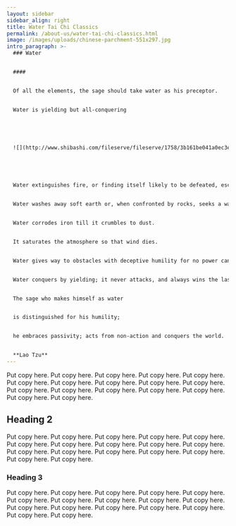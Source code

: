 ```yaml
---
layout: sidebar
sidebar_align: right
title: Water Tai Chi Classics
permalink: /about-us/water-tai-chi-classics.html
image: /images/uploads/chinese-parchment-551x297.jpg
intro_paragraph: >-
  ### Water


  ####  


  Of all the elements, the sage should take water as his preceptor. 


  Water is yielding but all-conquering 


   


  ![](http://www.shibashi.com/fileserve/fileserve/1758/3b161be041a0ec3e4c3c38bb1f7d007c98220e80/index.html)


   


  Water extinguishes fire, or finding itself likely to be defeated, escapes as steam and reforms. 


  Water washes away soft earth or, when confronted by rocks, seeks a way round.


  Water corrodes iron till it crumbles to dust. 


  It saturates the atmosphere so that wind dies. 


  Water gives way to obstacles with deceptive humility for no power can prevent it following its destined course to the sea. 


  Water conquers by yielding; it never attacks, and always wins the last battle. 


  The sage who makes himself as water 


  is distinguished for his humility; 


  he embraces passivity; acts from non-action and conquers the world.


  **Lao Tzu**
---
```


 Put copy here.  Put copy here.  Put copy here.  Put copy here.  Put copy here.  Put copy here.  Put copy here.  Put copy here.  Put copy here.  Put copy here.  Put copy here.  Put copy here.  Put copy here.  Put copy here.  Put copy here.  Put copy here.  Put copy here.

## Heading 2
  Put copy here.  Put copy here.  Put copy here.  Put copy here.  Put copy here.  Put copy here.  Put copy here.  Put copy here.  Put copy here.  Put copy here.  Put copy here.  Put copy here.  Put copy here.  Put copy here.  Put copy here.  Put copy here.  Put copy here.
### Heading 3
  Put copy here.  Put copy here.  Put copy here.  Put copy here.  Put copy here.  Put copy here.  Put copy here.  Put copy here.  Put copy here.  Put copy here.  Put copy here.  Put copy here.  Put copy here.  Put copy here.  Put copy here.  Put copy here.  Put copy here.

